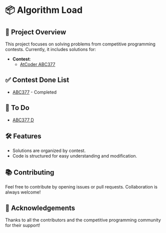# 📦 Algorithm Load

## 🚀 Project Overview
This project focuses on solving problems from competitive programming contests. Currently, it includes solutions for:

- **Contest**: 
	- [AtCoder ABC377](https://atcoder.jp/contests/abc377)


## ✅ Contest Done List
- [ABC377](https://atcoder.jp/contests/abc377) - Completed

## 📝 To Do
- [ABC377 D](https://atcoder.jp/contests/abc377/tasks/abc377_d)

## 🛠️ Features
- Solutions are organized by contest.
- Code is structured for easy understanding and modification.

## 📚 Contributing
Feel free to contribute by opening issues or pull requests. Collaboration is always welcome!

## 🎉 Acknowledgements
Thanks to all the contributors and the competitive programming community for their support!
